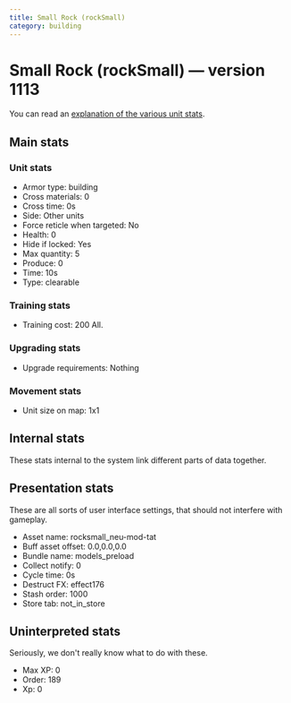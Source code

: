 ```yaml
---
title: Small Rock (rockSmall)
category: building
---
```


# Small Rock (rockSmall) — version 1113

You can read an [explanation  of the various unit stats](unitexplained.md).

## Main stats

### Unit stats

  * Armor type: building
  * Cross materials: 0
  * Cross time: 0s
  * Side: Other units
  * Force reticle when targeted: No
  * Health: 0
  * Hide if locked: Yes
  * Max quantity: 5
  * Produce: 0
  * Time: 10s
  * Type: clearable

### Training stats

  * Training cost: 200 All.

### Upgrading stats

  * Upgrade requirements: Nothing

### Movement stats

  * Unit size on map: 1x1

## Internal stats

These stats internal to the system link different parts of data together.


## Presentation stats

These are all sorts of user interface settings, that should not interfere with gameplay.

  * Asset name: rocksmall_neu-mod-tat
  * Buff asset offset: 0.0,0.0,0.0
  * Bundle name: models_preload
  * Collect notify: 0
  * Cycle time: 0s
  * Destruct FX: effect176
  * Stash order: 1000
  * Store tab: not_in_store

## Uninterpreted stats

Seriously, we don't really know what to do with these.

  * Max XP: 0
  * Order: 189
  * Xp: 0

